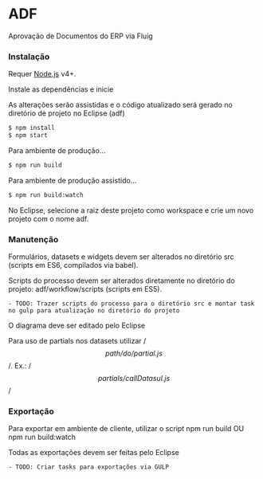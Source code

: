# ADF

Aprovação de Documentos do ERP via Fluig

### Instalação

Requer [Node.js](https://nodejs.org/) v4+.

Instale as dependências e inicie

As alterações serão assistidas e o código atualizado será gerado no diretório de projeto no Eclipse (adf)

```sh
$ npm install
$ npm start
```

Para ambiente de produção...

```sh
$ npm run build
```

Para ambiente de produção assistido...

```sh
$ npm run build:watch
```

No Eclipse, selecione a raiz deste projeto como workspace e crie um novo projeto com o nome adf.

### Manutenção

Formulários, datasets e widgets devem ser alterados no diretório src (scripts em ES6, compilados via babel). 

Scripts do processo devem ser alterados diretamente no diretório do projeto: adf/workflow/scripts (scripts em ES5).

    - TODO: Trazer scripts do processo para o diretório src e montar task no gulp para atualização no diretório do projeto

O diagrama deve ser editado pelo Eclipse

Para uso de partials nos datasets utilizar /*$$ path/do/partial.js $$*/. Ex.: /*$$ partials/callDatasul.js $$*/

### Exportação

Para exportar em ambiente de cliente, utilizar o script npm run build OU npm run build:watch

Todas as exportações devem ser feitas pelo Eclipse

    - TODO: Criar tasks para exportações via GULP

